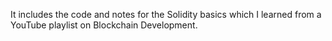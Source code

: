 It includes the code and notes for the Solidity basics which I learned from a YouTube playlist on Blockchain Development.
